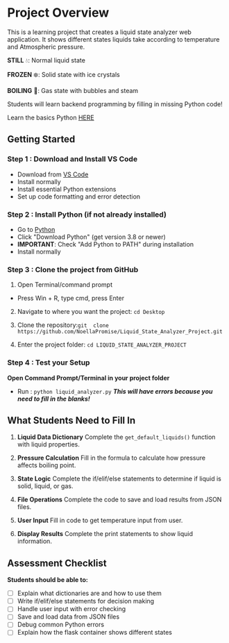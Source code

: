 # Project Overview

This is a  learning project that creates a liquid state analyzer web application. It shows different states 
liquids take according to temperature and Atmospheric pressure.

**STILL** 💧: Normal liquid state

**FROZEN** ❄️: Solid state with ice crystals

**BOILING** 💨: Gas state with bubbles and steam

Students will learn backend programming by filling in missing Python code!


Learn the basics Python [HERE](https://www.w3schools.com/python/python_intro.asp)


## Getting Started

### Step 1 : Download and Install VS Code
- Download from [VS Code](https://code.visualstudio.com/)
- Install normally
- Install essential Python extensions
- Set up code formatting and error detection

### Step 2 : Install Python (if not already installed)
- Go to [Python](python.org)
- Click "Download Python" (get version 3.8 or newer)
- **IMPORTANT**: Check "Add Python to PATH" during installation
- Install normally

### Step 3 : Clone the project from GitHub
1. Open Terminal/command prompt
  - Press Win + R, type cmd, press Enter

2. Navigate to where you want the project:
    `cd Desktop`

3. Clone the repository:`git  clone https://github.com/NoellaPromise/Liquid_State_Analyzer_Project.git`
  
4. Enter the project folder:
    `cd LIQUID_STATE_ANALYZER_PROJECT`

### Step 4 : Test your Setup

**Open Command Prompt/Terminal in your project folder**
  - Run : `python liquid_analyzer.py`  ***This will have errors because you need to fill in the blanks!***



## What Students Need to Fill In
1. **Liquid Data Dictionary**
Complete the `get_default_liquids()` function with liquid properties.

2. **Pressure Calculation**
Fill in the formula to calculate how pressure affects boiling point.

3. **State Logic**
Complete the if/elif/else statements to determine if liquid is solid, liquid, or gas.

4. **File Operations**
Complete the code to save and load results from JSON files.

5. **User Input**
Fill in code to get temperature input from user.

6. **Display Results**
Complete the print statements to show liquid information.


## Assessment Checklist
**Students should be able to:**

 - [ ] Explain what dictionaries are and how to use them
 - [ ] Write if/elif/else statements for decision making
 - [ ] Handle user input with error checking
 - [ ] Save and load data from JSON files
 - [ ] Debug common Python errors
 - [ ] Explain how the flask container shows different states
